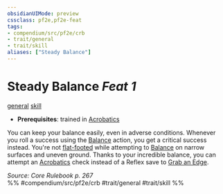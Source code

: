 ```yaml
---
obsidianUIMode: preview
cssclass: pf2e,pf2e-feat
tags:
- compendium/src/pf2e/crb
- trait/general
- trait/skill
aliases: ["Steady Balance"]
---
```

# Steady Balance  *Feat 1*  
[general](../../Rules/traits/general.md)  [skill](../../Rules/traits/skill.md)  

- **Prerequisites**: trained in [Acrobatics](../skills.md#Acrobatics)

You can keep your balance easily, even in adverse conditions. Whenever you roll a success using the [Balance](../../Rules/actions/balance.md) action, you get a critical success instead. You're not [flat-footed](../../Rules/conditions.md#Flat-footed) while attempting to [Balance](../../Rules/actions/balance.md) on narrow surfaces and uneven ground. Thanks to your incredible balance, you can attempt an [Acrobatics](../skills.md#Acrobatics) check instead of a Reflex save to [Grab an Edge](../../Rules/actions/grab-an-edge.md).

*Source: Core Rulebook p. 267*  
%% #compendium/src/pf2e/crb #trait/general #trait/skill %%